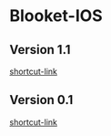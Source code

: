 # Blooket-IOS

## Version 1.1
[shortcut-link](Beta/shortcut-link)

## Version 0.1
[shortcut-link](shortcut-link)
